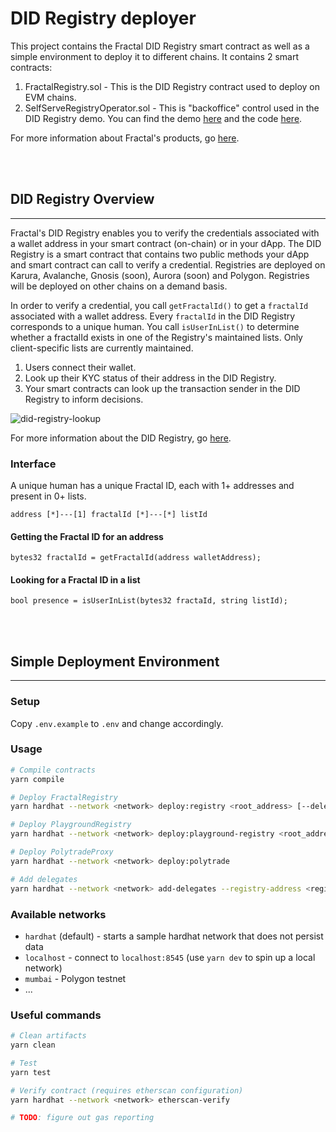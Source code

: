 # DID Registry deployer

This project contains the Fractal DID Registry smart contract as well as a simple environment to deploy it to different chains.
It contains 2 smart contracts:
1. FractalRegistry.sol - This is the DID Registry contract used to deploy on EVM chains.
2. SelfServeRegistryOperator.sol - This is "backoffice" control used in the DID Registry demo. You can find the demo [here](https://did-registry.demo.fractal.id/) and the code [here](https://github.com/trustfractal/did-registry-demo-dapp).

For more information about Fractal's products, go [here](https://fractal.notion.site/Fractal-Product-Overview-2c63841aebaf4000b96f1c44c1680ad1).

<br/>
<br/>

##  DID Registry Overview
___
Fractal's DID Registry enables you to verify the credentials associated with a wallet address in your smart contract (on-chain) or in your dApp.  The DID Registry is a smart contract that contains two public methods your dApp and smart contract can call to verify a credential. Registries are deployed on Karura, Avalanche, Gnosis (soon),  Aurora (soon) and Polygon. Registries will be deployed on other chains on a demand basis.

In order to verify a credential, you call `getFractalId()` to get a `fractalId` associated with a wallet address. Every `fractalId` in the DID Registry corresponds to a unique human. You call `isUserInList()` to determine whether a fractalId exists in one of the Registry's maintained lists. Only client-specific lists are currently maintained.

1. Users connect their wallet.
2. Look up their KYC status of their address in the DID Registry.
3. Your smart contracts can look up the transaction sender in the DID Registry to inform decisions.

![did-registry-lookup](https://user-images.githubusercontent.com/365821/166981861-3966c717-ffcc-4162-b6f0-5dd9e0ac4a76.png)


For more information about the DID Registry, go [here](https://docs.developer.fractal.id/fractal-did-registry).

### Interface

A unique human has a unique Fractal ID, each with 1+ addresses and present in 0+ lists.

```
address [*]---[1] fractalId [*]---[*] listId
```

#### Getting the Fractal ID for an address

```solidity
bytes32 fractalId = getFractalId(address walletAddress);
```

#### Looking for a Fractal ID in a list

```solidity
bool presence = isUserInList(bytes32 fractaId, string listId);
```
<br/>
<br/>


## Simple Deployment Environment
___
### Setup

Copy `.env.example` to `.env` and change accordingly.

### Usage

```bash
# Compile contracts
yarn compile

# Deploy FractalRegistry
yarn hardhat --network <network> deploy:registry <root_address> [--delegates <comma-separated address list>]

# Deploy PlaygroundRegistry
yarn hardhat --network <network> deploy:playground-registry <root_address> [--delegates <comma-separated address list>]

# Deploy PolytradeProxy
yarn hardhat --network <network> deploy:polytrade

# Add delegates
yarn hardhat --network <network> add-delegates --registry-address <registry address> <comma-separated address list>
```

### Available networks

* `hardhat` (default) - starts a sample hardhat network that does not persist data
* `localhost` - connect to `localhost:8545` (use `yarn dev` to spin up a local network)
* `mumbai` - Polygon testnet
* ...

### Useful commands

```bash
# Clean artifacts
yarn clean

# Test
yarn test

# Verify contract (requires etherscan configuration)
yarn hardhat --network <network> etherscan-verify

# TODO: figure out gas reporting
```

